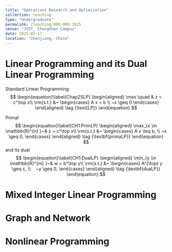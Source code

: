 ```yaml
---
title: "Operations Research and Optimization"
collection: teaching
type: "Undergraduate"
permalink: /teaching/000-ORO-2025
venue: "JUST, ChangShan Campus"
date: 2025-02-17
location: "Zhenjiang, China"
---
```



Linear Programming and its Dual Linear Programming
======
Standard Linear Programming:      
$$
\begin{equation}\label{Chap2SLP}
	\begin{aligned}
			\max \quad & z = c^\top x\\
			\rm{s.t.} &~
			\begin{cases} 
				A x =  b  \\
				 ~x \geq  0
			\end{cases} 
	\end{aligned}
			\tag {\text{LP}}
\end{equation}
$$

Primal
$$
 \begin{equation}\label{CH1:PrimLP}
    \begin{aligned}
        \max_{x \in \mathbb{R}^{n} }~& z = c^\top x\\
	    \rm{s.t.} &~
		\begin{cases} 
		      A x \leq  b,  \\
			~x \geq  0,
		\end{cases} 
    \end{aligned}
    \tag {\textbf{primaLP}}
\end{equation}
$$
and its dual 
$$
 \begin{equation}\label{CH1:DualLP}
    \begin{aligned}
        \min_{y \in \mathbb{R}^{m} }~& w = b^\top y\\
	    \rm{s.t.} &~
		\begin{cases} 
		      A^{\top} y \geq  c,  \\   
			~y \geq  0,
		\end{cases} 
    \end{aligned}
    \tag {\textbf{duaLP}}
\end{equation}
$$

Mixed Integer Linear Programming
======

Graph and Network
======

Nonlinear Programming
======
